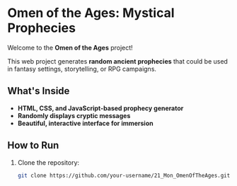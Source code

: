 # Omen of the Ages: Mystical Prophecies

Welcome to the **Omen of the Ages** project!

This web project generates **random ancient prophecies** that could be used in fantasy settings, storytelling, or RPG campaigns.

## What's Inside
- **HTML, CSS, and JavaScript-based prophecy generator**
- **Randomly displays cryptic messages**
- **Beautiful, interactive interface for immersion**

## How to Run

1. Clone the repository:
   ```bash
   git clone https://github.com/your-username/21_Mon_OmenOfTheAges.git
